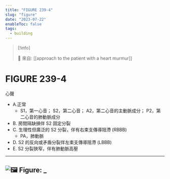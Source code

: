 ```yaml
---
title: "FIGURE 239-4"
slug: "figure"
date: "2023-07-22"
enableToc: false
tags:
  - building
---
```


> [!info]
>
> 🌱 來自: [[approach to the patient with a heart murmur]]

# FIGURE 239-4

心聲

- A.正常
  - S1，第一心音； S2，第二心音； A2，第二心音的主動脈成分； P2，第二心音的肺動脈成分
- B. 房間隔缺損伴 S2 固定分裂
- C. 生理性但廣泛的 S2 分裂，伴有右束支傳導阻滯 (RBBB)
  - PA，肺動脈
- D. S2 的反向或矛盾分裂伴左束支傳導阻滯 (LBBB)
- E. S2 分裂狹窄，伴有肺動脈高壓

---
![🖼️ Figure: _](https://i.imgur.com/n8X2wOw.png)
---
